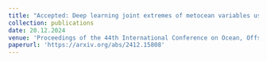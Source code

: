 ```yaml
---
title: "Accepted: Deep learning joint extremes of metocean variables using the SPAR model (joint with E. Mackay (Lead Author), J. Richards and P. Jonathan)"
collection: publications
date: 20.12.2024
venue: 'Proceedings of the 44th International Conference on Ocean, Offshore & Arctic Engineering - OMAE'
paperurl: 'https://arxiv.org/abs/2412.15808'
---
```

